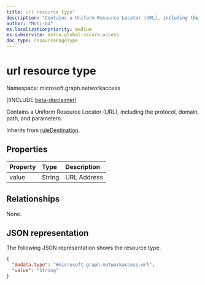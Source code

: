 ```yaml
---
title: url resource type"
description: "Contains a Uniform Resource Locator (URL), including the protocol, domain, path, and parameters."
author: "Moti-ba"
ms.localizationpriority: medium
ms.subservice: entra-global-secure-access
doc_type: resourcePageType
---
```


# url resource type

Namespace: microsoft.graph.networkaccess

[!INCLUDE [beta-disclaimer](../../includes/beta-disclaimer.md)]

Contains a Uniform Resource Locator (URL), including the protocol, domain, path, and parameters.

Inherits from [ruleDestination](../resources/networkaccess-ruledestination.md).

## Properties
|Property|Type|Description|
|:---|:---|:---|
|value|String|URL Address|

## Relationships
None.

## JSON representation
The following JSON representation shows the resource type.
<!-- {
  "blockType": "resource",
  "@odata.type": "microsoft.graph.networkaccess.url"
}
-->
``` json
{
  "@odata.type": "#microsoft.graph.networkaccess.url",
  "value": "String"
}
```

